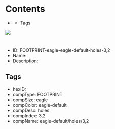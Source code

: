 



Contents
========

* [](#)
	* [Tags](#tags)
  
![][im]
# 

- ID: FOOTPRINT-eagle-eagle-default-holes-3,2
- Name: 
- Description: 

## Tags

- hexID: 
- oompType: FOOTPRINT
- oompSize: eagle
- oompColor: eagle-default
- oompDesc: holes
- oompIndex: 3,2
- oompName: eagle-default/holes/3,2



[im]: image.png
